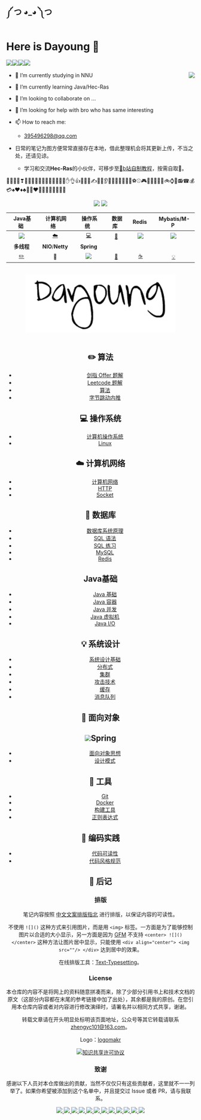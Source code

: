 ##        ༼ つ ◕_◕ ༽つ 

# Here is Dayoung 👋

![](https://img.shields.io/badge/%E7%86%9F%E6%82%89-%E7%BD%91%E7%BB%9CIO-critical)![](https://img.shields.io/badge/%E7%86%9F%E6%82%89-%E8%AE%A1%E7%AE%97%E6%9C%BA%E7%BD%91%E7%BB%9C-yellow)![](https://img.shields.io/badge/%E7%86%9F%E6%82%89-Redis-orange)![](https://img.shields.io/badge/%E7%B2%BE%E9%80%9A-Hec--Ras-informational)



- 🔭 I’m currently studying in NNU<img align="right" src="https://github-readme-stats.vercel.app/api?username=younggungun&theme=vue-dark" />
- 🌱 I’m currently learning Java/Hec-Ras
- 👯 I’m looking to collaborate on ...
- 🤔 I’m looking for help with bro who has same interesting
- 📫 How to reach me: 
  - 395496298@qq.com

- 日常的笔记为图方便常常直接存在本地，借此整理机会将其更新上传，不当之处，还请见谅。
  - 学习和交流**Hec-Ras**的小伙伴，可移步至[:strawberry:b站自制教程](https://space.bilibili.com/324055134?from=search&seid=14157179144142222780)，按需自取👀。





💜💝💞💟❣📱📶📳😂😃😄😅😆😋😎😍‍✌✋👌👍👊👋👏✍👣👀👂👃👅👄💋👑💍🌂⚽⚾🎮🎲🎷🎸🎺🎻🚲⌚⏰📻☎💰💳♠♥♦♣💯💘❤💓💔💕💖💗💙💚💛

<div align="center">
    <a href=""> <img src="https://img.shields.io/badge/DaYoung-%E5%9C%A8%E7%BA%BF%E9%98%85%E8%AF%BB-blue"></a>
    <a href="https://space.bilibili.com/324055134?from=search&seid=14157179144142222780"> <img src="https://img.shields.io/badge/DaYoung-B%E7%AB%99%E4%B8%BB%E9%A1%B5-blue"></a>

<br>

| &nbsp;Java基础&nbsp; | &nbsp;计算机网络&nbsp;&nbsp;&nbsp; |                  &nbsp;操作系统&nbsp;&nbsp;                  | &nbsp;数据库&nbsp;&nbsp;|&nbsp;Redis&nbsp;&nbsp;|&nbsp;Mybatis/M-P&nbsp;|
| :---: | :----: | :---: | :----: | :----: | :----: |
| [<img src="https://gimg2.baidu.com/image_search/src=http%3A%2F%2Favatar.csdn.net%2Fblogpic%2F20141208225207671.jpg&refer=http%3A%2F%2Favatar.csdn.net&app=2002&size=f9999,10000&q=a80&n=0&g=0n&fmt=jpeg?sec=1629015725&t=1c5eccba0de6a5e2f05651ad977c72ce" width="50px">](#java基础) | [:cloud:](#cloud-计算机网络) | [:computer:](#computer-操作系统) | [:floppy_disk:](#floppy_disk-数据库) |[<img src="https://gimg2.baidu.com/image_search/src=http%3A%2F%2Fimg.php.cn%2Fupload%2Farticle%2F000%2F000%2F032%2F5cf62a3a58f87710.png&refer=http%3A%2F%2Fimg.php.cn&app=2002&size=f9999,10000&q=a80&n=0&g=0n&fmt=jpeg?sec=1629015615&t=64811cececfd51adf983a282196087fe" width="70px">]()|<img src="https://mybatis.org/images/mybatis-logo.png" width="70px">|
| **多线程** | **NIO**/**Netty** | **Spring** | |||
| [:pencil2:](#pencil2-算法) | :art: | [<img src="https://spring.io/images/spring-logo-9146a4d3298760c2e7e49595184e1975.svg" width="50px">](#Spring) | [:floppy_disk:](#floppy_disk-数据库) |[:coffee:](#coffee-java)| [:bulb:](#bulb-系统设计) |

<br>

<div align="center">
    <img src="https://github.com/younggungun/younggungun/blob/main/images/dayoung.PNG" width="400px">
</div>
<br>

## :pencil2: 算法

- [剑指 Offer 题解](https://github.com/CyC2018/CS-Notes/blob/master/notes/剑指%20Offer%20题解%20-%20目录.md)
- [Leetcode 题解](https://github.com/CyC2018/CS-Notes/blob/master/notes/Leetcode%20题解%20-%20目录.md)
- [算法](https://github.com/CyC2018/CS-Notes/blob/master/notes/算法%20-%20目录.md)
- [字节跳动内推](assets/内推.md)

## :computer: 操作系统

- [计算机操作系统](https://github.com/CyC2018/CS-Notes/blob/master/notes/计算机操作系统%20-%20目录.md)
- [Linux](https://github.com/CyC2018/CS-Notes/blob/master/notes/Linux.md)

## :cloud: 计算机网络 

- [计算机网络](https://github.com/CyC2018/CS-Notes/blob/master/notes/计算机网络%20-%20目录.md)
- [HTTP](https://github.com/CyC2018/CS-Notes/blob/master/notes/HTTP.md)
- [Socket](https://github.com/CyC2018/CS-Notes/blob/master/notes/Socket.md)

## :floppy_disk: 数据库

- [数据库系统原理](https://github.com/CyC2018/CS-Notes/blob/master/notes/数据库系统原理.md)
- [SQL 语法](https://github.com/CyC2018/CS-Notes/blob/master/notes/SQL%20语法.md)
- [SQL 练习](https://github.com/CyC2018/CS-Notes/blob/master/notes/SQL%20练习.md)
- [MySQL](https://github.com/CyC2018/CS-Notes/blob/master/notes/MySQL.md)
- [Redis](https://github.com/CyC2018/CS-Notes/blob/master/notes/Redis.md)

##  Java基础

- [Java 基础](https://github.com/CyC2018/CS-Notes/blob/master/notes/Java%20基础.md)
- [Java 容器](https://github.com/CyC2018/CS-Notes/blob/master/notes/Java%20容器.md)
- [Java 并发](https://github.com/CyC2018/CS-Notes/blob/master/notes/Java%20并发.md)
- [Java 虚拟机](https://github.com/CyC2018/CS-Notes/blob/master/notes/Java%20虚拟机.md)
- [Java I/O](https://github.com/CyC2018/CS-Notes/blob/master/notes/Java%20IO.md)

## :bulb: 系统设计 

- [系统设计基础](https://github.com/CyC2018/CS-Notes/blob/master/notes/系统设计基础.md)
- [分布式](https://github.com/CyC2018/CS-Notes/blob/master/notes/分布式.md)
- [集群](https://github.com/CyC2018/CS-Notes/blob/master/notes/集群.md)
- [攻击技术](https://github.com/CyC2018/CS-Notes/blob/master/notes/攻击技术.md)
- [缓存](https://github.com/CyC2018/CS-Notes/blob/master/notes/缓存.md)
- [消息队列](https://github.com/CyC2018/CS-Notes/blob/master/notes/消息队列.md)

## :art: 面向对象



## <img src="https://spring.io/images/spring-logo-9146a4d3298760c2e7e49595184e1975.svg" width="150px">Spring

- [面向对象思想](https://github.com/CyC2018/CS-Notes/blob/master/notes/面向对象思想.md)
- [设计模式](https://github.com/CyC2018/CS-Notes/blob/master/notes/设计模式%20-%20目录.md)

## :wrench: 工具 

- [Git](https://github.com/CyC2018/CS-Notes/blob/master/notes/Git.md)
- [Docker](https://github.com/CyC2018/CS-Notes/blob/master/notes/Docker.md)
- [构建工具](https://github.com/CyC2018/CS-Notes/blob/master/notes/构建工具.md)
- [正则表达式](https://github.com/CyC2018/CS-Notes/blob/master/notes/正则表达式.md)

## :watermelon: 编码实践 

- [代码可读性](https://github.com/CyC2018/CS-Notes/blob/master/notes/代码可读性.md)
- [代码风格规范](https://github.com/CyC2018/CS-Notes/blob/master/notes/代码风格规范.md)

## :memo: 后记

### 排版

笔记内容按照 [中文文案排版指北](https://github.com/sparanoid/chinese-copywriting-guidelines/blob/master/README.zh-CN.md) 进行排版，以保证内容的可读性。

不使用 `![]()` 这种方式来引用图片，而是用 `<img>` 标签。一方面是为了能够控制图片以合适的大小显示，另一方面是因为 [GFM](https://github.github.com/gfm/) 不支持 `<center> ![]() </center>` 这种方法让图片居中显示，只能使用 `<div align="center"> <img src=""/> </div>` 达到居中的效果。

在线排版工具：[Text-Typesetting](https://github.com/CyC2018/Text-Typesetting)。

### License

本仓库的内容不是将网上的资料随意拼凑而来，除了少部分引用书上和技术文档的原文（这部分内容都在末尾的参考链接中加了出处），其余都是我的原创。在您引用本仓库内容或者对内容进行修改演绎时，请署名并以相同方式共享，谢谢。

转载文章请在开头明显处标明该页面地址，公众号等其它转载请联系 zhengyc101@163.com。

Logo：[logomakr](https://logomakr.com/)

<a rel="license" href="http://creativecommons.org/licenses/by-nc-sa/4.0/"><img alt="知识共享许可协议" style="border-width:0" src="https://i.creativecommons.org/l/by-nc-sa/4.0/88x31.png" /></a>

### 致谢

感谢以下人员对本仓库做出的贡献，当然不仅仅只有这些贡献者，这里就不一一列举了。如果你希望被添加到这个名单中，并且提交过 Issue 或者 PR，请与我联系。

<a href="https://github.com/linw7">
    <img src="https://avatars3.githubusercontent.com/u/21679154?s=400&v=4" width="50px">
</a> 
<a href="https://github.com/g10guang">
    <img src="https://avatars1.githubusercontent.com/u/18458140?s=400&v=4" width="50px">
</a>
<a href="https://github.com/Sctwang">
    <img src="https://avatars3.githubusercontent.com/u/33345444?s=400&v=4" width="50px">
</a> 
<a href="https://github.com/ResolveWang">
    <img src="https://avatars1.githubusercontent.com/u/8018776?s=400&v=4" width="50px">
</a>
<a href="https://github.com/crossoverJie">
    <img src="https://avatars1.githubusercontent.com/u/15684156?s=400&v=4" width="50px">
</a> 
<a href="https://github.com/jy03078584">
    <img src="https://avatars2.githubusercontent.com/u/7719370?s=400&v=4" width="50px">
</a>
<a href="https://github.com/kwongtailau">
    <img src="https://avatars0.githubusercontent.com/u/22954582?s=400&v=4" width="50px">
</a>
<a href="https://github.com/xiangflight">
    <img src="https://avatars2.githubusercontent.com/u/10072416?s=400&v=4" width="50px">
</a>
<a href="https://github.com/mafulong">
    <img src="https://avatars1.githubusercontent.com/u/24795000?s=400&v=4" width="50px">
</a>
<a href="https://github.com/yanglbme">
    <img src="https://avatars1.githubusercontent.com/u/21008209?s=400&v=4" width="50px">
</a>
<a href="https://github.com/OOCZC">
    <img src="https://avatars1.githubusercontent.com/u/11623828?s=400&v=4" width="50px">
</a>
<a href="https://github.com/5renyuebing">
    <img src="https://avatars1.githubusercontent.com/u/32872430?s=400&v=4" width="50px">
</a>
